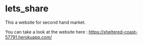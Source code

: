 # lets_share

This a website for second hand market. 

You can take a look at the website here : https://sheltered-coast-57791.herokuapp.com/
